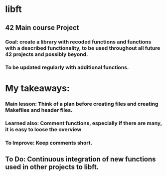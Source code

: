 # libft
## 42 Main course Project

### Goal: create a library with recoded functions and functions with a described functionality, to be used throughout all future 42 projects and possibly beyond.
### To be updated regularly with additional functions.

# My takeaways:
### Main lesson:  Think of a plan before creating files and creating Makefiles and header files.
### Learned also: Comment functions, especially if there are many, it is easy to loose the overview

### To Improve:   Keep comments short.

## To Do: Continuous integration of new functions used in other projects to libft.

